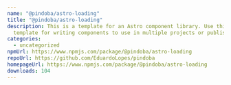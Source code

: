 ```yaml
---
name: "@pindoba/astro-loading"
title: "@pindoba/astro-loading"
description: This is a template for an Astro component library. Use this
  template for writing components to use in multiple projects or publish to NPM.
categories:
  - uncategorized
npmUrl: https://www.npmjs.com/package/@pindoba/astro-loading
repoUrl: https://github.com/EduardoLopes/pindoba
homepageUrl: https://www.npmjs.com/package/@pindoba/astro-loading
downloads: 104
---
```

